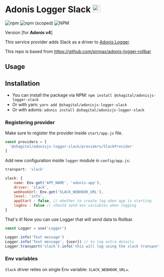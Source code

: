 # Adonis Logger Slack <img src="https://cdn.iconscout.com/icon/free/png-256/slack-1425878-1205069.png" alt="Slack icon" width="25px" height="25px">
![npm](https://img.shields.io/npm/dt/@shagital/adonisjs-logger-slack?style=plastic)
![npm (scoped)](https://img.shields.io/npm/v/@shagital/adonisjs-logger-slack)
![NPM](https://img.shields.io/npm/l/@shagital/adonisjs-logger-slack)

Version [for **Adonis v4**]

This service provider adds Slack as a driver to [Adonis Logger](https://adonisjs.com/docs/4.1/logger).

This repo is based from https://github.com/pirmax/adonis-logger-rollbar


## Usage
## Installation
- You can install the package via NPM:
`npm install @shagital/adonisjs-logger-slack`
- Or with yarn:
`yarn add @shagital/adonisjs-logger-slack`
- Or with adonis:
`adonis install @shagital/adonisjs-logger-slack`

### Registering provider

Make sure to register the provider inside `start/app.js` file.

```js
const providers = [
  '@shagital/adonisjs-logger-slack/providers/SlackProvider'
]
```

Add new configuration inside `logger` module in `config/app.js`:
```js
transport: 'slack'

slack: {
    name: Env.get('APP_NAME', 'adonis-app'),
    driver: 'slack',
    webhookUrl: Env.get('SLACK_WEBHOOK_URL'),
    level: 'info',
    appStart : false, // whether to create log when app is starting
    logEnv : false // should send env variables when logging
}
```

That's it! Now you can use Logger that will send data to Rollbar.

```js
const Logger = use('Logger')

Logger.info('Test message')
Logger.info('Test message', {user}) // to log extra details
Logger.transport('slack').info('this will log using the slack transport') // to specify the transport manually

```

### Env variables

`Slack` driver relies on single Env variable: `SLACK_WEBHOOK_URL=`.


